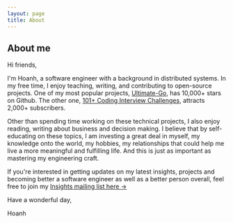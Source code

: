 ```yaml
---
layout: page
title: About
---
```


## About me

Hi friends,

I'm Hoanh, a software engineer with a background in distributed systems. In my
free time, I enjoy teaching, writing, and contributing to open-source projects.
One of my most popular projects,
[Ultimate-Go](https://github.com/hoanhan101/ultimate-go), has 10,000+ stars on
Github. The other one, [101+ Coding Interview
Challenges](https://github.com/hoanhan101/algo), attracts 2,000+ subscribers.

Other than spending time working on these technical projects, I also enjoy reading,
writing about business and decision making. I believe that by
self-educating on these topics, I am investing a great deal in myself,
my knowledge onto the world, my hobbies, my relationships that could help
me live a more meaningful and fulfilling life. And this is just as important
as mastering my engineering craft.

If you're interested in getting updates on my latest insights, projects and
becoming better a software engineer as well as a better person overall, feel
free to join my [Insights mailing list here →](https://tinyletter.com/hoanhan)

Have a wonderful day,

Hoanh

